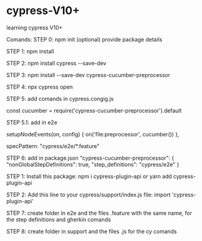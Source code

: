 # cypress-V10+

learning cypress V10+

Comands:
STEP 0: npm init (optional)
provide package details

STEP 1: npm install

STEP 2: npm install cypress --save-dev

STEP 3: npm install --save-dev cypress-cucumber-preprocessor

STEP 4: npx cypress open

STEP 5: add comands in cypress.congig.js

const cucumber = require('cypress-cucumber-preprocessor').default

STEP 5.1: add in e2e

setupNodeEvents(on, config) {
on('file:preprocessor', cucumber())
},

<!-- prettier-ignore -->
specPattern: "cypress/e2e/*.feature"

STEP 6: add in package.json
"cypress-cucumber-preprocessor": {
"nonGlobalStepDefinitions": true,
"step_definitions": "cypress/e2e"
}

<!-- api tests -->

STEP 1: Install this package:
npm i cypress-plugin-api
or
yarn add cypress-plugin-api

STEP 2: Add this line to your cypress/support/index.js file:
import 'cypress-plugin-api'

<!-- end api test -->

STEP 7: create folder in e2e and the files .feature with the same name, for the step definitions and gherkin comands

STEP 8: create folder in support and the files .js for the cy comands
